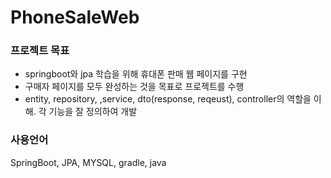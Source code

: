 # PhoneSaleWeb
### 프로젝트 목표
- springboot와 jpa 학습을 위해 휴대폰 판매 웹 페이지를 구현
- 구매자 페이지를 모두 완성하는 것을 목표로 프로젝트를 수행
- entity, repository, ,service, dto(response, reqeust), controller의 역할을 이해. 각 기능을 잘 정의하여 개발
### 사용언어
SpringBoot, JPA, MYSQL, gradle, java
